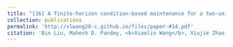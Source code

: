```yaml
---
title: "[16] A finite-horizon condition-based maintenance for a two-unit system with dependent degradation processes"
collection: publications
permalink: 'http://xlwang28-c.github.io/files/paper-#14.pdf'
citation: 'Bin Liu, Mahesh D. Pandey, <b>Xiaolin Wang</b>, Xiujie Zhao. (2021). &quot;A finite-horizon condition-based maintenance for a two-unit system with dependent degradation processes.&quot; <i>European Journal of Operational Research</i>. 295(2), 705-717.'
---
```

